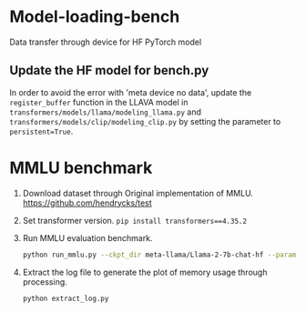 # Model-loading-bench

Data transfer through device for HF PyTorch model

## Update the HF model for bench.py

In order to avoid the error with 'meta device no data', update the `register_buffer` function in the LLAVA model in `transformers/models/llama/modeling_llama.py` and `transformers/models/clip/modeling_clip.py` by setting the parameter to `persistent=True`. 

# MMLU benchmark 

1. Download dataset through Original implementation of MMLU. https://github.com/hendrycks/test

2. Set transformer version. `pip install transformers==4.35.2` 

3. Run MMLU evaluation benchmark. 
   ```bash
   python run_mmlu.py --ckpt_dir meta-llama/Llama-2-7b-chat-hf --param_size 7 --model_type llama | tee output.log
   ```
4. Extract the log file to generate the plot of memory usage through processing.
   ```bash
   python extract_log.py
   ```
